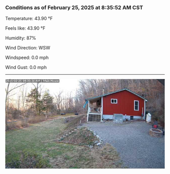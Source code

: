 ### Conditions as of February 25, 2025 at 8:35:52 AM CST 

Temperature: 43.90 &deg;F

Feels like: 43.90 &deg;F

Humidity: 87%

Wind Direction: WSW

Windspeed: 0.0 mph

Wind Gust: 0.0 mph

---

<img src="./images/latest.jpeg"/>

